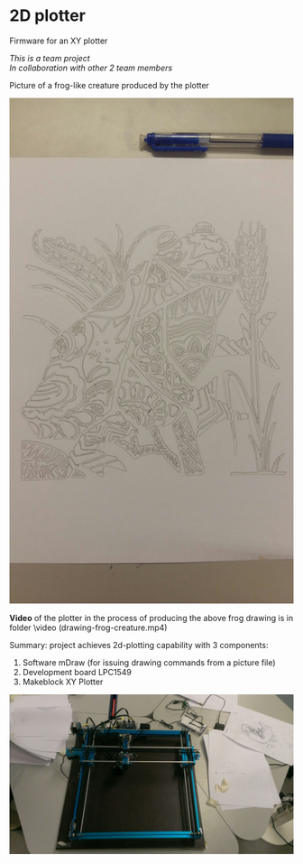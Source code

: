 # 2D plotter
Firmware for an XY plotter

_This is a team project_  
_In collaboration with other 2 team members_

Picture of a frog-like creature produced by the plotter

![Picture of a frog-like creature](/picture/frog-creature.jpeg)

**Video** of the plotter in the process of producing the above frog drawing is in folder \video (drawing-frog-creature.mp4)

Summary: project achieves 2d-plotting capability with 3 components:

  1. Software mDraw (for issuing drawing commands from a picture file)
  1. Development board LPC1549
  1. Makeblock XY Plotter
  
![Makeblock XY Plotter](/picture/Makeblock-xy-plotter.jpeg)
